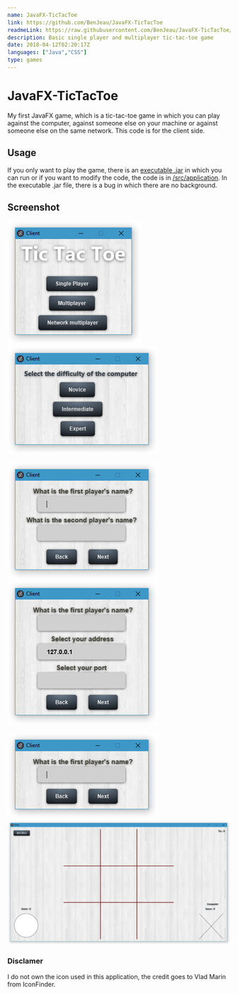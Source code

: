 ```yaml
---
name: JavaFX-TicTacToe
link: https://github.com/BenJeau/JavaFX-TicTacToe
readmeLink: https://raw.githubusercontent.com/BenJeau/JavaFX-TicTacToe/master/README.md
description: Basic single player and multiplayer tic-tac-toe game
date: 2018-04-12T02:20:17Z
languages: ["Java","CSS"]
type: games
---
```


# JavaFX-TicTacToe
My first JavaFX game, which is a tic-tac-toe game in which you can play against the computer, against someone else on your machine or against someone else on the same network. This code is for the client side.

## Usage
If you only want to play the game, there is an [executable .jar](TicTacToe.jar) in which you can run or if you want to modify the code, the code is in [/src/application](/src/application). In the executable .jar file, there is a bug in which there are no background.

## Screenshot

![Client](https://raw.githubusercontent.com/BenJeau/JavaFX-TicTacToe/master/screenshots/Client.png)
![Choice](https://raw.githubusercontent.com/BenJeau/JavaFX-TicTacToe/master/screenshots/Choice.png)

![Multiplayer](https://raw.githubusercontent.com/BenJeau/JavaFX-TicTacToe/master/screenshots/Multiplayer.png)
![Online](https://raw.githubusercontent.com/BenJeau/JavaFX-TicTacToe/master/screenshots/Online.png)

![SinglePlayer](https://raw.githubusercontent.com/BenJeau/JavaFX-TicTacToe/master/screenshots/SinglePlayer.png)
![Game](https://raw.githubusercontent.com/BenJeau/JavaFX-TicTacToe/master/screenshots/Game.png)

### Disclamer
I do not own the icon used in this application, the credit goes to Vlad Marin from IconFinder.

